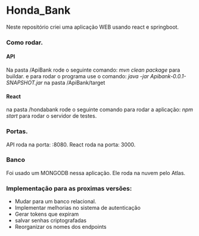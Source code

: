  # Honda_Bank
 Neste repositório criei uma aplicação WEB usando react e springboot.

### Como rodar.

#### API
Na pasta /ApiBank rode o seguinte comando:
*mvn clean  package* 
para buildar. e para rodar o programa use o comando:
*java -jar Apibank-0.0.1-SNAPSHOT.jar*
na pasta /ApiBank/target

#### React
na pasta /hondabank rode o seguinte comando para rodar a aplicação:
*npm start*
para rodar o servidor de testes.


### Portas.
API roda na porta: :8080.
React roda na porta: 3000.

### Banco

Foi usado um MONGODB nessa aplicação. Ele roda na nuvem pelo Atlas.

### Implementação para as proximas versões:
- Mudar para um banco relacional.
- Implementar melhorias no sistema de autenticação
- Gerar tokens que expiram
- salvar senhas criptografadas
- Reorganizar os nomes dos endpoints 


